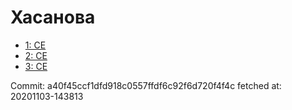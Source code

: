 # Хасанова
- [1: CE](1.md)
- [2: CE](2.md)
- [3: CE](3.md)

Commit: a40f45ccf1dfd918c0557ffdf6c92f6d720f4f4c
 fetched at: 20201103-143813
